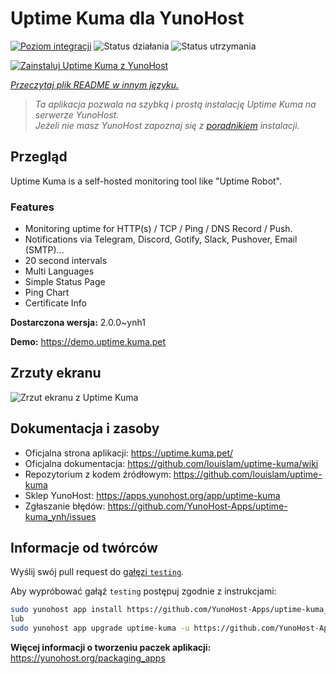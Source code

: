 <!--
To README zostało automatycznie wygenerowane przez <https://github.com/YunoHost/apps/tree/master/tools/readme_generator>
Nie powinno być ono edytowane ręcznie.
-->

# Uptime Kuma dla YunoHost

[![Poziom integracji](https://apps.yunohost.org/badge/integration/uptime-kuma)](https://ci-apps.yunohost.org/ci/apps/uptime-kuma/)
![Status działania](https://apps.yunohost.org/badge/state/uptime-kuma)
![Status utrzymania](https://apps.yunohost.org/badge/maintained/uptime-kuma)

[![Zainstaluj Uptime Kuma z YunoHost](https://install-app.yunohost.org/install-with-yunohost.svg)](https://install-app.yunohost.org/?app=uptime-kuma)

*[Przeczytaj plik README w innym języku.](./ALL_README.md)*

> *Ta aplikacja pozwala na szybką i prostą instalację Uptime Kuma na serwerze YunoHost.*  
> *Jeżeli nie masz YunoHost zapoznaj się z [poradnikiem](https://yunohost.org/install) instalacji.*

## Przegląd

Uptime Kuma is a self-hosted monitoring tool like "Uptime Robot".

### Features

- Monitoring uptime for HTTP(s) / TCP / Ping / DNS Record / Push.
- Notifications via Telegram, Discord, Gotify, Slack, Pushover, Email (SMTP)...
- 20 second intervals
- Multi Languages
- Simple Status Page
- Ping Chart
- Certificate Info


**Dostarczona wersja:** 2.0.0~ynh1

**Demo:** <https://demo.uptime.kuma.pet>

## Zrzuty ekranu

![Zrzut ekranu z Uptime Kuma](./doc/screenshots/example.jpg)

## Dokumentacja i zasoby

- Oficjalna strona aplikacji: <https://uptime.kuma.pet/>
- Oficjalna dokumentacja: <https://github.com/louislam/uptime-kuma/wiki>
- Repozytorium z kodem źródłowym: <https://github.com/louislam/uptime-kuma>
- Sklep YunoHost: <https://apps.yunohost.org/app/uptime-kuma>
- Zgłaszanie błędów: <https://github.com/YunoHost-Apps/uptime-kuma_ynh/issues>

## Informacje od twórców

Wyślij swój pull request do [gałęzi `testing`](https://github.com/YunoHost-Apps/uptime-kuma_ynh/tree/testing).

Aby wypróbować gałąź `testing` postępuj zgodnie z instrukcjami:

```bash
sudo yunohost app install https://github.com/YunoHost-Apps/uptime-kuma_ynh/tree/testing --debug
lub
sudo yunohost app upgrade uptime-kuma -u https://github.com/YunoHost-Apps/uptime-kuma_ynh/tree/testing --debug
```

**Więcej informacji o tworzeniu paczek aplikacji:** <https://yunohost.org/packaging_apps>
